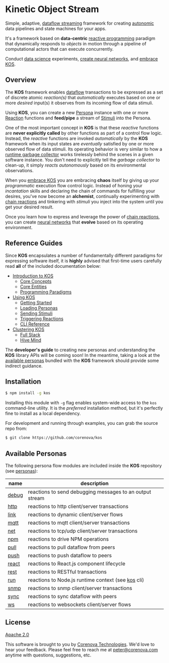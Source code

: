 # Kinetic Object Stream

Simple, adaptive,
[dataflow streaming](https://en.wikipedia.org/wiki/Dataflow) framework
for creating
[autonomic](https://en.wikipedia.org/wiki/Autonomic_Computing) data
pipelines and state machines for your apps.

It's a framework based on **data-centric**
[reactive programming](https://en.wikipedia.org/wiki/Reactive_programming)
paradigm that dynamically responds to *objects* in motion through a
pipeline of computational actors that can execute concurrently.

Conduct [data science](https://en.wikipedia.org/wiki/Data_science)
experiments, [create neural networks](./doc/cluster.md), and
[embrace KOS](./doc/intro.md).

<!---
  [![NPM Version][npm-image]][npm-url]
  [![NPM Downloads][downloads-image]][downloads-url]
--->

## Overview

The **KOS** framework enables
[dataflow](https://en.wikipedia.org/wiki/Dataflow) transactions to be
expressed as a set of discrete atomic *reaction(s)* that
*automatically* executes based on one or more *desired* input(s) it
observes from its incoming flow of data stimuli.

Using **KOS**, you can create a new
[Persona](./doc/intro.md#persona) instance with one or more
[Reaction](./doc/intro.md#reaction) functions and
**feed/pipe** a stream of [Stimuli](./doc/intro.md#stimulus)
into the Persona.

One of the most important concept in **KOS** is that these *reactive*
functions are **never explicitly called** by other functions as part
of a control flow logic. Instead, the *reactive* functions are invoked
*automatically* by the **KOS** framework when its input states are
*eventually* satisfied by one or more observed flow of data
stimuli. Its operating behavior is very similar to how a
[runtime garbage collector](https://en.wikipedia.org/wiki/Garbage_collection_(computer_science))
works tirelessly behind the scenes in a given software instance. You
don't need to explicitly tell the *garbage collector* to clean-up, it
simply *reacts autonomously* based on its environmental observations.

When you [embrace KOS](./doc/intro.md) you are embracing **chaos**
itself by giving up your *programmatic* execution flow control
logic. Instead of honing your *incantation* skills and declaring the
chain of commands for fulfilling your desires, you've now become an
**alchemist**, continually experimenting with
[chain reactions](./doc/intro.md#chain-reactions) and tinkering with
*stimuli* you inject into the system until you get your desired
result.

Once you learn how to express and leverage the power of
[chain reactions](./doc/intro.md#chain-reactions), you can create
[neural networks](./doc/cluster.md) that **evolve** based on its
operating environment.

## Reference Guides

Since **KOS** encapsulates a number of fundamentally different
paradigms for expressing software itself, it is **highly** advised
that first-time users carefully read **all** of the included
documentation below:

- [Introduction to KOS](./doc/intro.md)
  - [Core Concepts](./doc/intro.md#core-concepts)
  - [Core Entities](./doc/intro.md#core-entities)
  - [Programming Paradigms](./doc/intro.md#programming-paradigms)
- [Using KOS](./doc/usage.md)
  - [Getting Started](./doc/usage.md#getting-started)
  - [Loading Personas](./doc/usage.md#loading-personas)
  - [Sending Stimuli](./doc/usage.md#sending-stimuli)
  - [Triggering Reactions](./doc/usage.md#triggering-reactions)
  - [CLI Reference](./doc/usage.md#cli-reference)
- [Clustering KOS](./doc/cluster.md)
  - [Full Stack](./doc/cluster.md#full-stack)
  - [Hive Mind](./doc/cluster.md#hive-mind)

The **developer's guide** to creating new personas and understanding
the **KOS** library APIs will be coming soon! In the meantime, taking
a look at the [available personas](#available-personas) bundled with
the **KOS** framework should provide some indirect guidance.

## Installation

```bash
$ npm install -g kos
```

Installing this module with `-g` flag enables system-wide access to
the `kos` command-line utility. It is the *preferred* installation
method, but it's perfectly fine to install as a local dependency.

For development and running through examples, you can grab the source
repo from:

```bash
$ git clone https://github.com/corenova/kos
```

## Available Personas

The following persona flow modules are included inside the **KOS**
repository (see [personas](./persona)):

name | description
---  | ---
[debug](./persona/debug.md) | reactions to send debugging messages to an output stream
[http](./persona/http.md) | reactions to http client/server transactions
[link](./persona/link.md) | reactions to dynamic client/server flows
[mqtt](./persona/mqtt.md) | reactions to mqtt client/server transactions
[net](./persona/net.md) | reactions to tcp/udp client/server transactions
[npm](./persona/npm.md) | reactions to drive NPM operations
[pull](./persona/pull.md) | reactions to pull dataflow from peers
[push](./persona/push.md) | reactions to push dataflow to peers
[react](./persona/react.md) | reactions to React.js component lifecycle
[rest](./persona/rest.md) | reactions to RESTful transactions
[run](./persona/run.md) | reactions to Node.js runtime context (see [kos](./bin/kos.js) cli)
[snmp](./persona/snmp.md) | reactions to snmp client/server transactions
[sync](./persona/sync.md) | reactions to sync dataflow with peers
[ws](./persona/ws.md) | reactions to websockets client/server flows

## License
  [Apache 2.0](LICENSE)

This software is brought to you by
[Corenova Technologies](http://www.corenova.com). We'd love to hear
your feedback.  Please feel free to reach me at <peter@corenova.com>
anytime with questions, suggestions, etc.

[npm-image]: https://img.shields.io/npm/v/kos.svg
[npm-url]: https://npmjs.org/package/kos
[downloads-image]: https://img.shields.io/npm/dt/kos.svg
[downloads-url]: https://npmjs.org/package/kos
